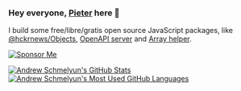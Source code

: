 ### Hey everyone, [Pieter](https://hckr.news) here 👋

I build some free/libre/gratis open source JavaScript packages, like [@hckrnews/Objects](https://github.com/hckrnews/objects), [OpenAPI server](https://github.com/hckrnews/openapi-server) and [Array helper](https://github.com/hckrnews/arrays).

[![Sponsor Me](https://img.shields.io/static/v1?label=Sponsor%20w3nl&message=%E2%9D%A4&logo=GitHub)](https://github.com/sponsors/w3nl)

<a href="https://github.com/anuraghazra/github-readme-stats">
  <img align="top" src="https://github-readme-stats.vercel.app/api?username=w3nl&hide=contribs&count_private=true&theme=dracula&show_icons=true" alt="Andrew Schmelyun's GitHub Stats" />
</a>

<a href="https://github.com/anuraghazra/github-readme-stats">
  <img align="top" src="https://github-readme-stats.vercel.app/api/top-langs/?username=w3nl&count_private=true&theme=dracula&show_icons=true&hide=css&layout=compact&card_width=270" alt="Andrew Schmelyun's Most Used GitHub Languages" />
</a>
